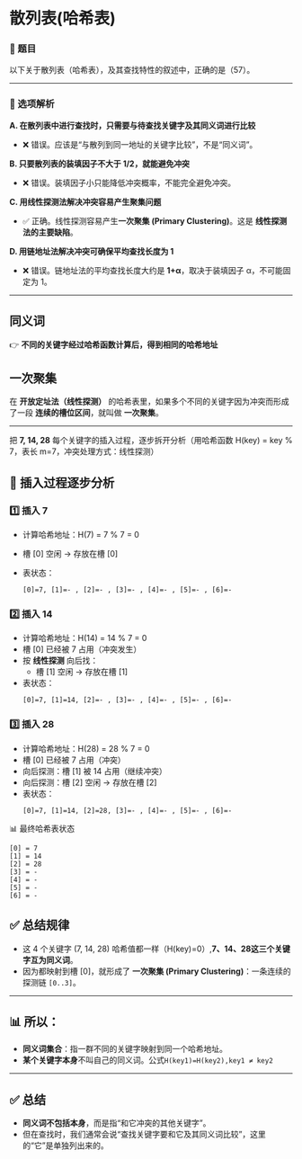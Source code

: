 # 散列表(哈希表)

### 📖 题目

以下关于散列表（哈希表），及其查找特性的叙述中，正确的是（57）。

------

### 📌 选项解析

**A. 在散列表中进行查找时，只需要与待查找关键字及其同义词进行比较**

- ❌ 错误。应该是“与散列到同一地址的关键字比较”，不是“同义词”。

**B. 只要散列表的装填因子不大于 1/2，就能避免冲突**

- ❌ 错误。装填因子小只能降低冲突概率，不能完全避免冲突。

**C. 用线性探测法解决冲突容易产生聚集问题**

- ✅ 正确。线性探测容易产生**一次聚集 (Primary Clustering)**。这是 **线性探测法的主要缺陷**。

**D. 用链地址法解决冲突可确保平均查找长度为 1**

- ❌ 错误。链地址法的平均查找长度大约是 **1+α**，取决于装填因子 α，不可能固定为 1。

---

## 同义词

👉 **不同的关键字经过哈希函数计算后，得到相同的哈希地址**

## 一次聚集

在 **开放定址法（线性探测）** 的哈希表里，如果多个不同的关键字因为冲突而形成了一段 **连续的槽位区间**，就叫做 **一次聚集**。

---

把 **7, 14, 28** 每个关键字的插入过程，逐步拆开分析（用哈希函数 H(key) = key % 7，表长 m=7，冲突处理方式：线性探测）

## 📖 插入过程逐步分析

### 1️⃣ 插入 7

- 计算哈希地址：H(7) = 7 % 7 = 0

- 槽 [0] 空闲 → 存放在槽 [0]

- 表状态：

  ```
  [0]=7, [1]=- , [2]=- , [3]=- , [4]=- , [5]=- , [6]=-
  ```

### 2️⃣ 插入 14

- 计算哈希地址：H(14) = 14 % 7 = 0
- 槽 [0] 已经被 7 占用（冲突发生）
- 按 **线性探测** 向后找：
  - 槽 [1] 空闲 → 存放在槽 [1]
- 表状态：
	```
	[0]=7, [1]=14, [2]=- , [3]=- , [4]=- , [5]=- , [6]=-
	```

### 3️⃣ 插入 28

- 计算哈希地址：H(28) = 28 % 7 = 0
- 槽 [0] 已经被 7 占用（冲突）
- 向后探测：槽 [1] 被 14 占用（继续冲突）
- 向后探测：槽 [2] 空闲 → 存放在槽 [2]
- 表状态：
  ```
  [0]=7, [1]=14, [2]=28, [3]=- , [4]=- , [5]=- , [6]=-
  ```

📊 最终哈希表状态

```
[0] = 7
[1] = 14
[2] = 28
[3] = -
[4] = -
[5] = -
[6] = -
```

## ✅ 总结规律

- 这 4 个关键字 (7, 14, 28) 哈希值都一样（H(key)=0）,**7、14、28这三个关键字互为同义词**。
- 因为都映射到槽 [0]，就形成了 **一次聚集 (Primary Clustering)**：一条连续的探测链 `[0..3]`。

---

## 📊 所以：

- **同义词集合**：指一群不同的关键字映射到同一个哈希地址。
- **某个关键字本身**不叫自己的同义词。公式`H(key1)=H(key2),key1 ≠ key2`

------

## ✅ 总结

- **同义词不包括本身**，而是指“和它冲突的其他关键字”。
- 但在查找时，我们通常会说“查找关键字要和它及其同义词比较”，这里的“它”是单独列出来的。

